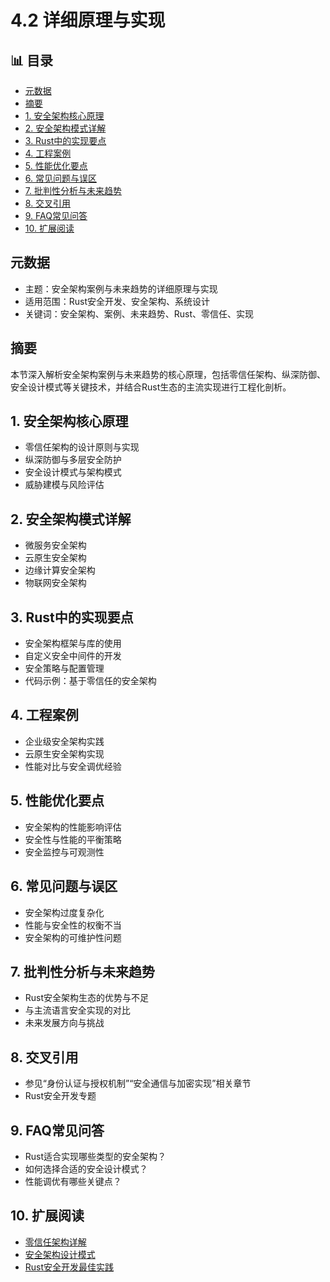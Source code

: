 ﻿# 4.2 详细原理与实现


## 📊 目录

- [元数据](#元数据)
- [摘要](#摘要)
- [1. 安全架构核心原理](#1-安全架构核心原理)
- [2. 安全架构模式详解](#2-安全架构模式详解)
- [3. Rust中的实现要点](#3-rust中的实现要点)
- [4. 工程案例](#4-工程案例)
- [5. 性能优化要点](#5-性能优化要点)
- [6. 常见问题与误区](#6-常见问题与误区)
- [7. 批判性分析与未来趋势](#7-批判性分析与未来趋势)
- [8. 交叉引用](#8-交叉引用)
- [9. FAQ常见问答](#9-faq常见问答)
- [10. 扩展阅读](#10-扩展阅读)


## 元数据

- 主题：安全架构案例与未来趋势的详细原理与实现
- 适用范围：Rust安全开发、安全架构、系统设计
- 关键词：安全架构、案例、未来趋势、Rust、零信任、实现

## 摘要

本节深入解析安全架构案例与未来趋势的核心原理，包括零信任架构、纵深防御、安全设计模式等关键技术，并结合Rust生态的主流实现进行工程化剖析。

## 1. 安全架构核心原理

- 零信任架构的设计原则与实现
- 纵深防御与多层安全防护
- 安全设计模式与架构模式
- 威胁建模与风险评估

## 2. 安全架构模式详解

- 微服务安全架构
- 云原生安全架构
- 边缘计算安全架构
- 物联网安全架构

## 3. Rust中的实现要点

- 安全架构框架与库的使用
- 自定义安全中间件的开发
- 安全策略与配置管理
- 代码示例：基于零信任的安全架构

## 4. 工程案例

- 企业级安全架构实践
- 云原生安全架构实现
- 性能对比与安全调优经验

## 5. 性能优化要点

- 安全架构的性能影响评估
- 安全性与性能的平衡策略
- 安全监控与可观测性

## 6. 常见问题与误区

- 安全架构过度复杂化
- 性能与安全性的权衡不当
- 安全架构的可维护性问题

## 7. 批判性分析与未来趋势

- Rust安全架构生态的优势与不足
- 与主流语言安全实现的对比
- 未来发展方向与挑战

## 8. 交叉引用

- 参见“身份认证与授权机制”“安全通信与加密实现”相关章节
- Rust安全开发专题

## 9. FAQ常见问答

- Rust适合实现哪些类型的安全架构？
- 如何选择合适的安全设计模式？
- 性能调优有哪些关键点？

## 10. 扩展阅读

- [零信任架构详解](https://www.nist.gov/cyberframework)
- [安全架构设计模式](https://martinfowler.com/articles/patterns-of-distributed-systems/)
- [Rust安全开发最佳实践](https://rust-lang.github.io/rust-clippy/master/)
